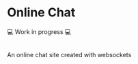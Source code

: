 # Online Chat

:computer: Work in progress :computer:

<br>
An online chat site created with websockets
